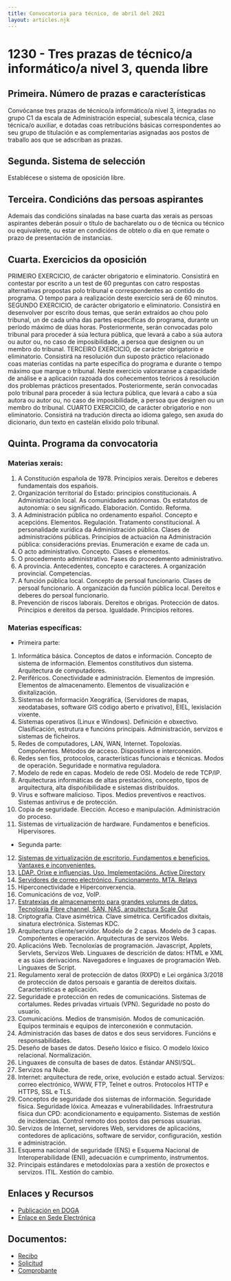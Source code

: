 ```yaml
---
title: Convocatoria para técnico, de abril del 2021
layout: articles.njk
---
```


# 1230 - Tres prazas de técnico/a informático/a nivel 3, quenda libre


## Primeira. Número de prazas e características

Convócanse tres prazas de técnico/a informático/a nivel 3, integradas no grupo C1 da escala de Administración especial, subescala técnica, clase técnica/o auxiliar, e dotadas coas retribucións básicas correspondentes ao seu grupo de titulación e as complementarias asignadas aos postos de traballo aos que se adscriban as prazas.

## Segunda. Sistema de selección

Establécese o sistema de oposición libre.
## Terceira. Condicións das persoas aspirantes

Ademais das condicións sinaladas na base cuarta das xerais as persoas aspirantes deberán posuír o título de bacharelato ou o de técnica ou técnico ou equivalente, ou estar en condicións de obtelo o día en que remate o prazo de presentación de instancias.

## Cuarta. Exercicios da oposición
PRIMEIRO EXERCICIO, de carácter obrigatorio e eliminatorio. Consistirá en contestar por escrito a un test de 60 preguntas con catro respostas alternativas propostas polo tribunal e correspondentes ao contido do programa. O tempo para a realización deste exercicio será de 60 minutos.
SEGUNDO EXERCICIO, de carácter obrigatorio e eliminatorio. Consistirá en desenvolver por escrito dous temas, que serán extraídos ao chou polo tribunal, un de cada unha das partes específicas do programa, durante un período máximo de dúas horas. Posteriormente, serán convocadas polo tribunal para proceder á súa lectura pública, que levará a cabo a súa autora ou autor ou, no caso de imposibilidade, a persoa que designen ou un membro do tribunal.
TERCEIRO EXERCICIO, de carácter obrigatorio e eliminatorio. Consistirá na resolución dun suposto práctico relacionado coas materias contidas na parte específica do programa e durante o tempo máximo que marque o tribunal. Neste exercicio valoraranse a capacidade de análise e a aplicación razoada dos coñecementos teóricos á resolución dos problemas prácticos presentados. Posteriormente, serán convocadas polo tribunal para proceder á súa lectura pública, que levará a cabo a súa autora ou autor ou, no caso de imposibilidade, a persoa que designen ou un membro do tribunal.
CUARTO EXERCICIO, de carácter obrigatorio e non eliminatorio. Consistirá na tradución directa ao idioma galego, sen axuda do dicionario, dun texto en castelán elixido polo tribunal.

## Quinta. Programa da convocatoria

### Materias xerais:
1. A Constitución española de 1978. Principios xerais. Dereitos e deberes fundamentais dos españois.
2. Organización territorial do Estado: principios constitucionais. A Administración local. As comunidades autónomas. Os estatutos de autonomía: o seu significado. Elaboración. Contido. Reforma.
3. A Administración pública no ordenamento español. Concepto e acepcións. Elementos. Regulación. Tratamento constitucional. A personalidade xurídica da Administración pública. Clases de administracións públicas. Principios de actuación na Administración pública: consideracións previas. Enumeración e exame de cada un.
4. O acto administrativo. Concepto. Clases e elementos.
5. O procedemento administrativo. Fases do procedemento administrativo.
6. A provincia. Antecedentes, concepto e caracteres. A organización provincial. Competencias.
7. A función pública local. Concepto de persoal funcionario. Clases de persoal funcionario. A organización da función pública local. Dereitos e deberes do persoal funcionario.
8. Prevención de riscos laborais. Dereitos e obrigas. Protección de datos. Principios e dereitos da persoa. Igualdade. Principios reitores.

### Materias específicas:
- Primeira parte:
1. Informática básica. Conceptos de datos e información. Concepto de sistema de información. Elementos constitutivos dun sistema. Arquitectura de computadores.
2. Periféricos. Conectividade e administración. Elementos de impresión. Elementos de almacenamento. Elementos de visualización e dixitalización.
3. Sistemas de Información Xeográfica, (Servidores de mapas, xeodatabases, software GIS código aberto e privativo), EIEL, lexislación vixente.
4. Sistemas operativos (Linux e Windows). Definición e obxectivo. Clasificación, estrutura e funcións principais. Administración, servizos e sistemas de ficheiros.
5. Redes de computadores, LAN, WAN, Internet. Topoloxías. Compoñentes. Métodos de acceso. Dispositivos e interconexión.
6. Redes sen fíos, protocolos, características funcionais e técnicas. Modos de operación. Seguridade e normativa reguladora.
7. Modelo de rede en capas. Modelo de rede OSI. Modelo de rede TCP/IP.
8. Arquitecturas informáticas de altas prestacións, concepto, tipos de arquitectura, alta dispoñibilidade e sistemas distribuídos.
9. Virus e software malicioso. Tipos. Medios preventivos e reactivos. Sistemas antivirus e de protección.
10. Copia de seguridade. Elección. Acceso e manipulación. Administración do proceso.
11. Sistemas de virtualización de hardware. Fundamentos e beneficios. Hipervisores.

- Segunda parte:
12. [Sistemas de virtualización de escritorio. Fundamentos e beneficios. Vantaxes e inconvenientes.](/articles/virtualizacion_desktop)
13. [LDAP. Orixe e influencias. Uso. Implementacións. Active Directory](/articles/ldap)
14. [Servidores de correo electrónico. Funcionamento. MTA. Relays](/articles/email)
15. Hiperconectividade e Hiperconverxencia.
16. Comunicacións de voz, VoIP.
17. [Estratexias de almacenamento para grandes volumes de datos. Tecnoloxía Fibre channel, SAN, NAS, arquitectura Scale Out](/articles/almacenamiento)
18. Criptografía. Clave asimétrica. Clave simétrica. Certificados dixitais, sinatura electrónica. Sistemas KDC.
19. Arquitectura cliente/servidor. Modelo de 2 capas. Modelo de 3 capas. Compoñentes e operación. Arquitecturas de servizos Webs.
20. Aplicacións Web. Tecnoloxías de programación. Javascript, Applets, Servlets, Servizos Web. Linguaxes de descrición de datos: HTML e XML e as súas derivacións. Navegadores e linguaxes de programación Web. Linguaxes de Script.
21. Regulamento xeral de protección de datos (RXPD) e Lei orgánica 3/2018 de protección de datos persoais e garantía de dereitos dixitais. Características e aplicación.
22. Seguridade e protección en redes de comunicacións. Sistemas de cortalumes. Redes privadas virtuais (VPN). Seguridade no posto do usuario.
23. Comunicacións. Medios de transmisión. Modos de comunicación. Equipos terminais e equipos de interconexión e conmutación.
24. Administración das bases de datos e dos seus servidores. Funcións e responsabilidades.
25. Deseño de bases de datos. Deseño lóxico e físico. O modelo lóxico relacional. Normalización.
26. Linguaxes de consulta de bases de datos. Estándar ANSI/SQL.
27. Servizos na Nube.
28. Internet: arquitectura de rede, orixe, evolución e estado actual. Servizos: correo electrónico, WWW, FTP, Telnet e outros. Protocolos HTTP e HTTPS, SSL e TLS.
29. Conceptos de seguridade dos sistemas de información. Seguridade física. Seguridade lóxica. Ameazas e vulnerabilidades. Infraestrutura física dun CPD: acondicionamento e equipamento. Sistemas de xestión de incidencias. Control remoto dos postos das persoas usuarias.
30. Servizos de Internet, servidores Web, servidores de aplicacións, contedores de aplicacións, software de servidor, configuración, xestión e administración.
31. Esquema nacional de seguridade (ENS) e Esquema Nacional de Interoperabilidade (ENI), adecuación e cumprimento, instrumentos.
32. Principais estándares e metodoloxías para a xestión de proxectos e servizos. ITIL. Xestión do cambio.

## Enlaces y Recursos

- <a href="https://boppo.depo.gal/web/boppo/detalle/-/boppo/2021/04/06/2021016860" target="_blank">Publicación en DOGA</a>
- <a href="https://sede.depo.gal/web/public/employment/employment-public-examination.xhtml?idprocedure=91097623&idoposicion=91382691" target="_blank">Enlace en Sede Electrónica</a>

## Documentos: 

- <a href="docs/pago_tasa.pdf" target="_blak">Recibo</a>
- <a href="docs/Recibo.pdf" target="_blak">Solicitud</a>
- <a href="docs/REX_WEB2021022242.pdf" target="_blak">Comprobante</a>
